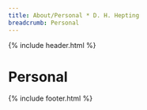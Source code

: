 ```yaml
---
title: About/Personal * D. H. Hepting
breadcrumb: Personal
---
```

{% include header.html %}
<h1>
	Personal
</h1>
{% include footer.html %}

